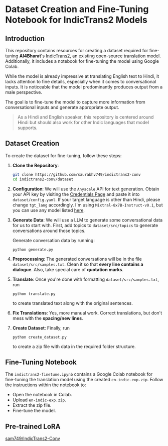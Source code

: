# Dataset Creation and Fine-Tuning Notebook for IndicTrans2 Models

## Introduction

This repository contains resources for creating a dataset required for fine-tuning **AI4Bharat**'s [IndicTrans2](https://ai4bharat.iitm.ac.in/indic-trans2/), an existing open-source translation model. Additionally, it includes a notebook for fine-tuning the model using Google Colab.

While the model is already impressive at translating English text to Hindi, it lacks attention to fine details, especially when it comes to conversational inputs. It is noticeable that the model predominantly produces output from a male perspective.

The goal is to fine-tune the model to capture more information from conversational inputs and generate appropriate output.

> As a Hindi and English speaker, this repository is centered around Hindi but should also work for other Indic languages that model supports.

## Dataset Creation

To create the dataset for fine-tuning, follow these steps:

1. **Clone the Repository**:

   ```bash
   git clone https://github.com/saurabhv749/indictrans2-conv
   cd indictrans2-conv/dataset
   ```

2. **Configuration**: We will use the `Anyscale` API for text generation. Obtain your API key by visiting the [Credentials Page](https://app.endpoints.anyscale.com/credentials) and paste it into `dataset/config.yaml`. If your target language is other than Hindi, please change `tgt_lang` accordingly. I'm using `Mixtral-8x7B-Instruct-v0.1`, but you can use any model listed [here](https://docs.endpoints.anyscale.com/).

3. **Generate Data**: We will use a LLM to generate some conversational data for us to start with. First, add topics to `dataset/src/topics` to generate conversations around those topics.

   Generate conversation data by running:

   ```
   python generate.py
   ```

4. **Preprocessing**: The generated conversations will be in the file `dataset/src/samples.txt`. Clean it so that **every line contains a dialogue**. Also, take special care of **quotation marks**.

5. **Translate**: Once you're done with formatting `dataset/src/samples.txt`, run

   ```
   python translate.py
   ```

   to create translated text along with the original sentences.

6. **Fix Translations**: Yes, more manual work. Correct translations, but don't mess with the **spacing/new lines**.

7. **Create Dataset**: Finally, run

   ```
   python create_dataset.py
   ```

   to create a zip file with data in the required folder structure.

## Fine-Tuning Notebook

The `indictrans2-finetune.ipynb` contains a Google Colab notebook for fine-tuning the translation model using the created `en-indic-exp.zip`. Follow the instructions within the notebook to:

- Open the notebook in Colab.
- Upload `en-indic-exp.zip`.
- Extract the zip file.
- Fine-tune the model.

## Pre-trained LoRA

[sam749/IndicTrans2-Conv](https://huggingface.co/sam749/IndicTrans2-Conv)
